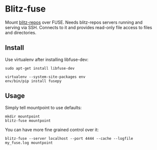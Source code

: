 # Blitz-fuse

Mount [blitz-repos](https://github.com/jroivas/blitz-repos) over FUSE.
Needs blitz-repos servers running and serving via SSH.
Connects to it and provides read-only file access to files and directories.


## Install

Use virtualenv after installing libfuse-dev:

    sudo apt-get install libfuse-dev

    virtualenv --system-site-packages env
    env/bin/pip install fusepy


## Usage

Simply tell mountpoint to use defaults:

    mkdir mountpoint
    blitz-fuse mountpoint

You can have more fine grained control over it:

    blitz-fuse --server localhost --port 4444 --cache --logfile my_fuse.log mountpoint
